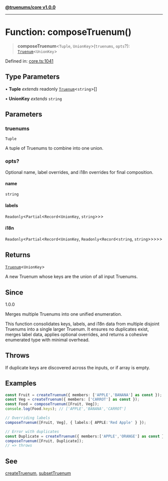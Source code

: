 [**@truenums/core v1.0.0**](../index.md)

***

# Function: composeTruenum()

> **composeTruenum**\<`Tuple`, `UnionKey`\>(`truenums`, `opts`?): [`Truenum`](../interfaces/Truenum.md)\<`UnionKey`\>

Defined in: [core.ts:1041](https://github.com/ethan-wickstrom/truenums/blob/555f5131e8b27e1a76143a8cb6719b9ff10450ea/src/core.ts#L1041)

## Type Parameters

• **Tuple** *extends* readonly [`Truenum`](../interfaces/Truenum.md)\<`string`\>[]

• **UnionKey** *extends* `string`

## Parameters

### truenums

`Tuple`

A tuple of Truenums to combine into one union.

### opts?

Optional name, label overrides, and i18n overrides for final composition.

#### name

`string`

#### labels

`Readonly`\<`Partial`\<`Record`\<`UnionKey`, `string`\>\>\>

#### i18n

`Readonly`\<`Partial`\<`Record`\<`UnionKey`, `Readonly`\<`Record`\<`string`, `string`\>\>\>\>\>

## Returns

[`Truenum`](../interfaces/Truenum.md)\<`UnionKey`\>

A new Truenum whose keys are the union of all input Truenums.

## Since

1.0.0

Merges multiple Truenums into one unified enumeration.

This function consolidates keys, labels, and i18n data from multiple disjoint Truenums
into a single larger Truenum. It ensures no duplicates exist, merges label data,
applies optional overrides, and returns a cohesive enumerated type with minimal overhead.

## Throws

If duplicate keys are discovered across the inputs, or if array is empty.

## Examples

```ts
const Fruit = createTruenum({ members: ['APPLE','BANANA'] as const });
const Veg = createTruenum({ members: ['CARROT'] as const });
const Food = composeTruenum([Fruit, Veg]);
console.log(Food.keys); // ['APPLE','BANANA','CARROT']
```

```ts
// Overriding labels
composeTruenum([Fruit, Veg], { labels:{ APPLE:'Red Apple' } });
```

```ts
// Error with duplicates
const Duplicate = createTruenum({ members:['APPLE','ORANGE'] as const });
composeTruenum([Fruit, Duplicate]);
// => throws
```

## See

[createTruenum](createTruenum.md), [subsetTruenum](subsetTruenum.md)
